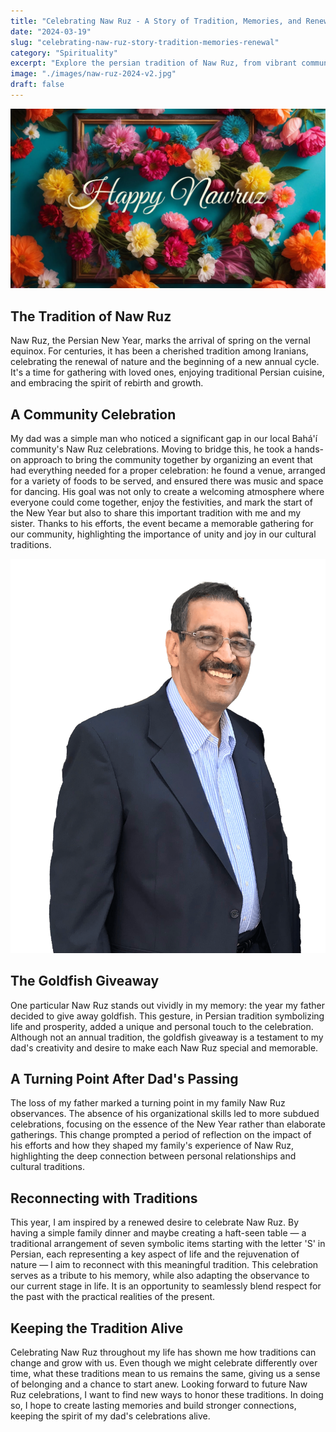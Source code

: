 ```yaml
---
title: "Celebrating Naw Ruz - A Story of Tradition, Memories, and Renewal"
date: "2024-03-19"
slug: "celebrating-naw-ruz-story-tradition-memories-renewal"
category: "Spirituality"
excerpt: "Explore the persian tradition of Naw Ruz, from vibrant community celebrations to intimate reflections on renewal and memory, honoring the past while embracing new beginnings."
image: "./images/naw-ruz-2024-v2.jpg"
draft: false
---
```


![Naw Ruz 2024](./images/naw-ruz-2024-v2.jpg) 

<div class="prose prose-lg max-w-none mt-12">

## The Tradition of Naw Ruz

Naw Ruz, the Persian New Year, marks the arrival of spring on the vernal equinox. For centuries, it has been a cherished tradition among Iranians, celebrating the renewal of nature and the beginning of a new annual cycle. It's a time for gathering with loved ones, enjoying traditional Persian cuisine, and embracing the spirit of rebirth and growth.

<div class="flex flex-wrap items-center">
  <div class="w-full md:w-2/3">
    <h2>A Community Celebration</h2>
    <p>My dad was a simple man who noticed a significant gap in our local Bahá'í community's Naw Ruz celebrations. Moving to bridge this, he took a hands-on approach to bring the community together by organizing an event that had everything needed for a proper celebration: he found a venue, arranged for a variety of foods to be served, and ensured there was music and space for dancing. His goal was not only to create a welcoming atmosphere where everyone could come together, enjoy the festivities, and mark the start of the New Year but also to share this important tradition with me and my sister. Thanks to his efforts, the event became a memorable gathering for our community, highlighting the importance of unity and joy in our cultural traditions.</p>
  </div>
  <div class="w-full md:w-1/3">
    <img src="./images/baba.png" alt="Darioush Pezeshki" />
  </div>
</div>

## The Goldfish Giveaway

One particular Naw Ruz stands out vividly in my memory: the year my father decided to give away goldfish. This gesture, in Persian tradition symbolizing life and prosperity, added a unique and personal touch to the celebration. Although not an annual tradition, the goldfish giveaway is a testament to my dad's creativity and desire to make each Naw Ruz special and memorable.

## A Turning Point After Dad's Passing

The loss of my father marked a turning point in my family Naw Ruz observances. The absence of his organizational skills led to more subdued celebrations, focusing on the essence of the New Year rather than elaborate gatherings. This change prompted a period of reflection on the impact of his efforts and how they shaped my family's experience of Naw Ruz, highlighting the deep connection between personal relationships and cultural traditions.

## Reconnecting with Traditions

This year, I am inspired by a renewed desire to celebrate Naw Ruz. By having a simple family dinner and maybe creating a haft-seen table — a traditional arrangement of seven symbolic items starting with the letter 'S' in Persian, each representing a key aspect of life and the rejuvenation of nature — I aim to reconnect with this meaningful tradition. This celebration serves as a tribute to his memory, while also adapting the observance to our current stage in life. It is an opportunity to seamlessly blend respect for the past with the practical realities of the present.

## Keeping the Tradition Alive

Celebrating Naw Ruz throughout my life has shown me how traditions can change and grow with us. Even though we might celebrate differently over time, what these traditions mean to us remains the same, giving us a sense of belonging and a chance to start anew. Looking forward to future Naw Ruz celebrations, I want to find new ways to honor these traditions. In doing so, I hope to create lasting memories and build stronger connections, keeping the spirit of my dad's celebrations alive.

</div>